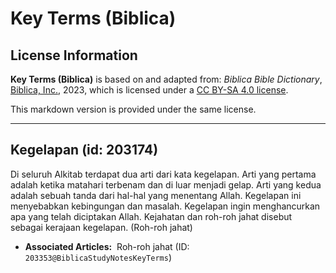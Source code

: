 # Key Terms (Biblica)

## License Information

**Key Terms (Biblica)** is based on and adapted from: _Biblica Bible Dictionary_, [Biblica, Inc.](https://www.biblica.com/), 2023, which is licensed under a [CC BY-SA 4.0 license](https://creativecommons.org/licenses/by-sa/4.0/legalcode.en).

This markdown version is provided under the same license.



--------------------------------

## Kegelapan (id: 203174)

Di seluruh Alkitab terdapat dua arti dari kata kegelapan. Arti yang pertama adalah ketika matahari terbenam dan di luar menjadi gelap. Arti yang kedua adalah sebuah tanda dari hal\-hal yang menentang Allah. Kegelapan ini menyebabkan kebingungan dan masalah. Kegelapan ingin menghancurkan apa yang telah diciptakan Allah. Kejahatan dan roh\-roh jahat disebut sebagai kerajaan kegelapan. (Roh\-roh jahat) 

* **Associated Articles:**  Roh-roh jahat (ID: `203353@BiblicaStudyNotesKeyTerms`)

